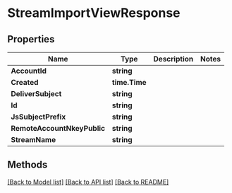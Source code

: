 # StreamImportViewResponse

## Properties

Name | Type | Description | Notes
------------ | ------------- | ------------- | -------------
**AccountId** | **string** |  | 
**Created** | **time.Time** |  | 
**DeliverSubject** | **string** |  | 
**Id** | **string** |  | 
**JsSubjectPrefix** | **string** |  | 
**RemoteAccountNkeyPublic** | **string** |  | 
**StreamName** | **string** |  | 

## Methods


[[Back to Model list]](../README.md#documentation-for-models) [[Back to API list]](../README.md#documentation-for-api-endpoints) [[Back to README]](../README.md)


